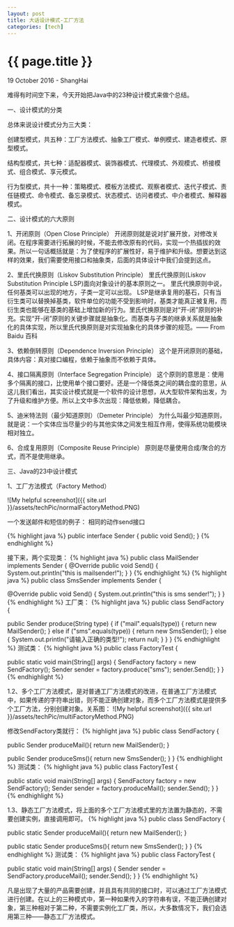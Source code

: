 ```yaml
---
layout: post
title: 大话设计模式-工厂方法
categories: [tech]
---
```


{{ page.title }}
================

<p class="meta">19 October 2016 - ShangHai</p>

难得有时间空下来，今天开始把Java中的23种设计模式来做个总结。

一、设计模式的分类

总体来说设计模式分为三大类：

创建型模式，共五种：工厂方法模式、抽象工厂模式、单例模式、建造者模式、原型模式。

结构型模式，共七种：适配器模式、装饰器模式、代理模式、外观模式、桥接模式、组合模式、享元模式。

行为型模式，共十一种：策略模式、模板方法模式、观察者模式、迭代子模式、责任链模式、命令模式、备忘录模式、状态模式、访问者模式、中介者模式、解释器模式。

二、设计模式的六大原则

1、开闭原则（Open Close Principle）
开闭原则就是说对扩展开放，对修改关闭。在程序需要进行拓展的时候，不能去修改原有的代码，实现一个热插拔的效果。所以一句话概括就是：为了使程序的扩展性好，易于维护和升级。想要达到这样的效果，我们需要使用接口和抽象类，后面的具体设计中我们会提到这点。

2、里氏代换原则（Liskov Substitution Principle）
里氏代换原则(Liskov Substitution Principle LSP)面向对象设计的基本原则之一。 里氏代换原则中说，任何基类可以出现的地方，子类一定可以出现。 LSP是继承复用的基石，只有当衍生类可以替换掉基类，软件单位的功能不受到影响时，基类才能真正被复用，而衍生类也能够在基类的基础上增加新的行为。里氏代换原则是对“开-闭”原则的补充。实现“开-闭”原则的关键步骤就是抽象化。而基类与子类的继承关系就是抽象化的具体实现，所以里氏代换原则是对实现抽象化的具体步骤的规范。—— From Baidu 百科

3、依赖倒转原则（Dependence Inversion Principle）
这个是开闭原则的基础，具体内容：真对接口编程，依赖于抽象而不依赖于具体。

4、接口隔离原则（Interface Segregation Principle）
这个原则的意思是：使用多个隔离的接口，比使用单个接口要好。还是一个降低类之间的耦合度的意思，从这儿我们看出，其实设计模式就是一个软件的设计思想，从大型软件架构出发，为了升级和维护方便。所以上文中多次出现：降低依赖，降低耦合。

5、迪米特法则（最少知道原则）（Demeter Principle）
为什么叫最少知道原则，就是说：一个实体应当尽量少的与其他实体之间发生相互作用，使得系统功能模块相对独立。

6、合成复用原则（Composite Reuse Principle）
原则是尽量使用合成/聚合的方式，而不是使用继承。

三、Java的23中设计模式

1、工厂方法模式（Factory Method）

![My helpful screenshot]({{ site.url }}/assets/techPic/normalFactoryMethod.PNG)

一个发送邮件和短信的例子：
相同的动作send接口

{% highlight java %}
public interface Sender {
public void Send();
}
{% endhighlight %}

接下来，两个实现类：
{% highlight java %}
public class MailSender implements Sender {
@Override
public void Send() {
System.out.println("this is mailsender!");
}
}
{% endhighlight %}
{% highlight java %}
public class SmsSender implements Sender {

@Override
public void Send() {
System.out.println("this is sms sender!");
}
}
{% endhighlight %}
工厂类：
{% highlight java %}
public class SendFactory {

public Sender produce(String type) {
if ("mail".equals(type)) {
return new MailSender();
} else if ("sms".equals(type)) {
return new SmsSender();
} else {
System.out.println("请输入正确的类型!");
return null;
}
}
}
{% endhighlight %}
测试类：
{% highlight java %}
public class FactoryTest {

public static void main(String[] args) {
SendFactory factory = new SendFactory();
Sender sender = factory.produce("sms");
sender.Send();
}
}
{% endhighlight %}

1.2、多个工厂方法模式，是对普通工厂方法模式的改进，在普通工厂方法模式中，如果传递的字符串出错，则不能正确创建对象，而多个工厂方法模式是提供多个工厂方法，分别创建对象。关系图：
![My helpful screenshot]({{ site.url }}/assets/techPic/multiFactoryMethod.PNG)

修改SendFactory类就行：
{% highlight java %}
public class SendFactory {

public Sender produceMail(){
return new MailSender();
}

public Sender produceSms(){
return new SmsSender();
}
}
{% endhighlight %}
测试类：
{% highlight java %}
public class FactoryTest {

public static void main(String[] args) {
SendFactory factory = new SendFactory();
Sender sender = factory.produceMail();
sender.Send();
}
}
{% endhighlight %}

1.3、静态工厂方法模式，将上面的多个工厂方法模式里的方法置为静态的，不需要创建实例，直接调用即可。
{% highlight java %}
public class SendFactory {

public static Sender produceMail(){
return new MailSender();
}

public static Sender produceSms(){
return new SmsSender();
}
}
{% endhighlight %}
测试类：
{% highlight java %}
public class FactoryTest {

public static void main(String[] args) {
Sender sender = SendFactory.produceMail();
sender.Send();
}
}
{% endhighlight %}

凡是出现了大量的产品需要创建，并且具有共同的接口时，可以通过工厂方法模式进行创建。在以上的三种模式中，第一种如果传入的字符串有误，不能正确创建对象，第三种相对于第二种，不需要实例化工厂类，所以，大多数情况下，我们会选用第三种——静态工厂方法模式。
